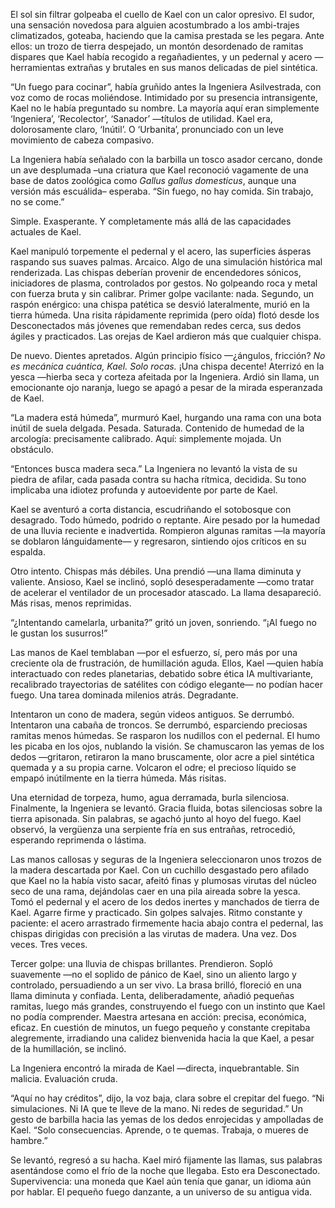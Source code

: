 El sol sin filtrar golpeaba el cuello de Kael con un calor opresivo. El sudor, una sensación novedosa para alguien acostumbrado a los ambi-trajes climatizados, goteaba, haciendo que la camisa prestada se les pegara. Ante ellos: un trozo de tierra despejado, un montón desordenado de ramitas dispares que Kael había recogido a regañadientes, y un pedernal y acero —herramientas extrañas y brutales en sus manos delicadas de piel sintética.

“Un fuego para cocinar”, había gruñido antes la Ingeniera Asilvestrada, con voz como de rocas moliéndose. Intimidado por su presencia intransigente, Kael no le había preguntado su nombre. La mayoría aquí eran simplemente ‘Ingeniera’, ‘Recolector’, ‘Sanador’ —títulos de utilidad. Kael era, dolorosamente claro, ‘Inútil’. O ‘Urbanita’, pronunciado con un leve movimiento de cabeza compasivo.

La Ingeniera había señalado con la barbilla un tosco asador cercano, donde un ave desplumada –una criatura que Kael reconoció vagamente de una base de datos zoológica como *Gallus gallus domesticus*, aunque una versión más escuálida– esperaba. “Sin fuego, no hay comida. Sin trabajo, no se come.”

Simple. Exasperante. Y completamente más allá de las capacidades actuales de Kael.

Kael manipuló torpemente el pedernal y el acero, las superficies ásperas raspando sus suaves palmas. Arcaico. Algo de una simulación histórica mal renderizada. Las chispas deberían provenir de encendedores sónicos, iniciadores de plasma, controlados por gestos. No golpeando roca y metal con fuerza bruta y sin calibrar. Primer golpe vacilante: nada. Segundo, un raspón enérgico: una chispa patética se desvió lateralmente, murió en la tierra húmeda. Una risita rápidamente reprimida (pero oída) flotó desde los Desconectados más jóvenes que remendaban redes cerca, sus dedos ágiles y practicados. Las orejas de Kael ardieron más que cualquier chispa.

De nuevo. Dientes apretados. Algún principio físico —¿ángulos, fricción? *No es mecánica cuántica, Kael. Solo rocas.* ¡Una chispa decente! Aterrizó en la yesca —hierba seca y corteza afeitada por la Ingeniera. Ardió sin llama, un emocionante ojo naranja, luego se apagó a pesar de la mirada esperanzada de Kael.

“La madera está húmeda”, murmuró Kael, hurgando una rama con una bota inútil de suela delgada. Pesada. Saturada. Contenido de humedad de la arcología: precisamente calibrado. Aquí: simplemente mojada. Un obstáculo.

“Entonces busca madera seca.” La Ingeniera no levantó la vista de su piedra de afilar, cada pasada contra su hacha rítmica, decidida. Su tono implicaba una idiotez profunda y autoevidente por parte de Kael.

Kael se aventuró a corta distancia, escudriñando el sotobosque con desagrado. Todo húmedo, podrido o reptante. Aire pesado por la humedad de una lluvia reciente e inadvertida. Rompieron algunas ramitas —la mayoría se doblaron lánguidamente— y regresaron, sintiendo ojos críticos en su espalda.

Otro intento. Chispas más débiles. Una prendió —una llama diminuta y valiente. Ansioso, Kael se inclinó, sopló desesperadamente —como tratar de acelerar el ventilador de un procesador atascado. La llama desapareció. Más risas, menos reprimidas.

“¿Intentando camelarla, urbanita?” gritó un joven, sonriendo. “¡Al fuego no le gustan los susurros!”

Las manos de Kael temblaban —por el esfuerzo, sí, pero más por una creciente ola de frustración, de humillación aguda. Ellos, Kael —quien había interactuado con redes planetarias, debatido sobre ética IA multivariante, recalibrado trayectorias de satélites con código elegante— no podían hacer fuego. Una tarea dominada milenios atrás. Degradante.

Intentaron un cono de madera, según videos antiguos. Se derrumbó. Intentaron una cabaña de troncos. Se derrumbó, esparciendo preciosas ramitas menos húmedas. Se rasparon los nudillos con el pedernal. El humo les picaba en los ojos, nublando la visión. Se chamuscaron las yemas de los dedos —gritaron, retiraron la mano bruscamente, olor acre a piel sintética quemada y a su propia carne. Volcaron el odre; el precioso líquido se empapó inútilmente en la tierra húmeda. Más risitas.

Una eternidad de torpeza, humo, agua derramada, burla silenciosa. Finalmente, la Ingeniera se levantó. Gracia fluida, botas silenciosas sobre la tierra apisonada. Sin palabras, se agachó junto al hoyo del fuego. Kael observó, la vergüenza una serpiente fría en sus entrañas, retrocedió, esperando reprimenda o lástima.

Las manos callosas y seguras de la Ingeniera seleccionaron unos trozos de la madera descartada por Kael. Con un cuchillo desgastado pero afilado que Kael no la había visto sacar, afeitó finas y plumosas virutas del núcleo seco de una rama, dejándolas caer en una pila aireada sobre la yesca. Tomó el pedernal y el acero de los dedos inertes y manchados de tierra de Kael. Agarre firme y practicado. Sin golpes salvajes. Ritmo constante y paciente: el acero arrastrado firmemente hacia abajo contra el pedernal, las chispas dirigidas con precisión a las virutas de madera. Una vez. Dos veces. Tres veces.

Tercer golpe: una lluvia de chispas brillantes. Prendieron. Sopló suavemente —no el soplido de pánico de Kael, sino un aliento largo y controlado, persuadiendo a un ser vivo. La brasa brilló, floreció en una llama diminuta y confiada. Lenta, deliberadamente, añadió pequeñas ramitas, luego más grandes, construyendo el fuego con un instinto que Kael no podía comprender. Maestra artesana en acción: precisa, económica, eficaz. En cuestión de minutos, un fuego pequeño y constante crepitaba alegremente, irradiando una calidez bienvenida hacia la que Kael, a pesar de la humillación, se inclinó.

La Ingeniera encontró la mirada de Kael —directa, inquebrantable. Sin malicia. Evaluación cruda.

“Aquí no hay créditos”, dijo, la voz baja, clara sobre el crepitar del fuego. “Ni simulaciones. Ni IA que te lleve de la mano. Ni redes de seguridad.” Un gesto de barbilla hacia las yemas de los dedos enrojecidas y ampolladas de Kael. “Solo consecuencias. Aprende, o te quemas. Trabaja, o mueres de hambre.”

Se levantó, regresó a su hacha. Kael miró fijamente las llamas, sus palabras asentándose como el frío de la noche que llegaba. Esto era Desconectado. Supervivencia: una moneda que Kael aún tenía que ganar, un idioma aún por hablar. El pequeño fuego danzante, a un universo de su antigua vida.
